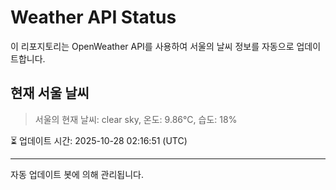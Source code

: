 
# Weather API Status

이 리포지토리는 OpenWeather API를 사용하여 서울의 날씨 정보를 자동으로 업데이트합니다.

## 현재 서울 날씨
> 서울의 현재 날씨: clear sky, 온도: 9.86°C, 습도: 18%

⏳ 업데이트 시간: 2025-10-28 02:16:51 (UTC)

---
자동 업데이트 봇에 의해 관리됩니다.
